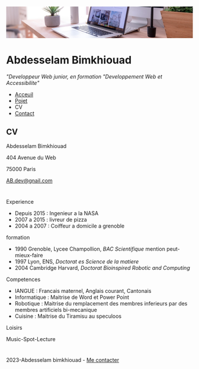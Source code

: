 ![image](img/desk-banner.jpg)

# Abdesselam Bimkhiouad

_"Developpeur Web junior, en formation "Developpement Web et Accessibilite"_


- [Acceuil](README.md)
- [Pojet](projet.md)
- CV
- [Contact](contact.md)

## CV
Abdesselam Bimkhiouad

404 Avenue du Web

75000 Paris

AB.dev@gnail.com
#
Experience
- Depuis 2015 : Ingenieur a la NASA
- 2007 a 2015 : livreur de pizza
- 2004 a 2007 : Coiffeur a domicile a grenoble

formation
- 1990 Grenoble, Lycee Champollion, _BAC Scientifique_ mention peut-mieux-faire
- 1997 Lyon, ENS, _Doctorat es Science de la matiere_
- 2004 Cambridge Harvard, _Doctorat Bioinspired Robotic and Computing_

Competences
- lANGUE : Francais maternel, Anglais courant, Cantonais
- Informatique : Maitrise de Word et Power Point
- Robotique : Maitrise du remplacement des membres inferieurs par des membres artificiels bi-mecanique
- Cuisine : Maitrise du Tiramisu au speculoos

Loisirs

Music-Spot-Lecture
#
2023-Abdesselam bimkhiouad - [Me contacter](contact.md)
